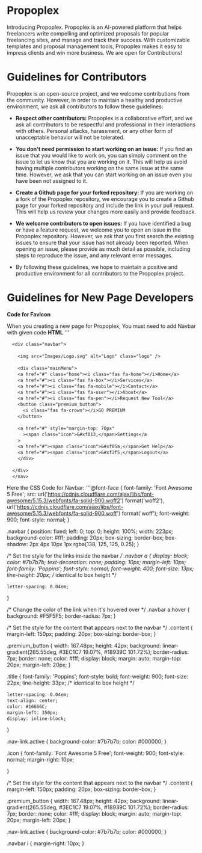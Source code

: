 # Propoplex
Introducing Propoplex. Propoplex is an AI-powered platform that helps freelancers write compelling and optimized proposals for popular freelancing sites, and manage and track their success. With customizable templates and proposal management tools, Propoplex makes it easy to impress clients and win more business. We are open for Contributions!
# Guidelines for Contributors
Propoplex is an open-source project, and we welcome contributions from the community. However, in order to maintain a healthy and productive environment, we ask all contributors to follow these guidelines:

- **Respect other contributors:** Propoplex is a collaborative effort, and we ask all contributors to be respectful and professional in their interactions with others. Personal attacks, harassment, or any other form of unacceptable behavior will not be tolerated.

- **You don't need permission to start working on an issue:** If you find an issue that you would like to work on, you can simply comment on the issue to let us know that you are working on it. This will help us avoid having multiple contributors working on the same issue at the same time. However, we ask that you can start working on an issue even you have been not assigned to it.

- **Create a Github page for your forked repository:** If you are working on a fork of the Propoplex repository, we encourage you to create a Github page for your forked repository and include the link in your pull request. This will help us review your changes more easily and provide feedback.

- **We welcome contributors to open issues:** If you have identified a bug or have a feature request, we welcome you to open an issue in the Propoplex repository. However, we ask that you first search the existing issues to ensure that your issue has not already been reported. When opening an issue, please provide as much detail as possible, including steps to reproduce the issue, and any relevant error messages.

- By following these guidelines, we hope to maintain a positive and productive environment for all contributors to the Propoplex project.

# Guidelines for New Page Developers
**Code for Favicon**

<link rel="icon" href="Images/Favicon.svg" type="image/x-icon" />


When you creating a new page for Propoplex, You must need to add Navbar with given code
**HTML**
'''<nav>
      
      <div class="navbar">
        
        <img src="Images/Logo.svg" alt="Logo" class="logo" />
  
        <div class="mainMenu">
        <a href="#" class="home"><i class="fas fa-home"></i>Home</a>
        <a href="#"><i class="fas fa-box"></i>Services</a>
        <a href="#"><i class="fas fa-mobile"></i>Contact</a>
        <a href="#"><i class="fas fa-user"></i>About</a>
        <a href="#"><i class="fas fa-pen"></i>Request New Tool</a>
        <button class="premium_button">
          <i class="fas fa-crown"></i>GO PREMIUM
        </button>
  
        <a href="#" style="margin-top: 70px"
          ><span class="icon">&#xf013;</span>Settings</a
        >
        <a href="#"><span class="icon">&#xf05a;</span>Get Help</a>
        <a href="#"><span class="icon">&#xf2f5;</span>Logout</a>
        </div>
       
      </div>
      </nav>
      
Here the CSS Code for Navbar:
'''@font-face {
    font-family: 'Font Awesome 5 Free';
    src: url('https://cdnjs.cloudflare.com/ajax/libs/font-awesome/5.15.3/webfonts/fa-solid-900.woff2') format('woff2'),
    url('https://cdnjs.cloudflare.com/ajax/libs/font-awesome/5.15.3/webfonts/fa-solid-900.woff') format('woff');
    font-weight: 900;
    font-style: normal;
  }
  
.navbar {
    position: fixed;
    left: 0;
    top: 0;
    height: 100%;
    width: 223px;
    background-color: #fff;
    padding: 20px;
    box-sizing: border-box;
    box-shadow: 2px 4px 10px 1px rgba(138, 125, 125, 0.25);
  }

  /* Set the style for the links inside the navbar */
  .navbar a {
    display: block;
    color: #7b7b7b;
    text-decoration: none;
    padding: 10px;
    margin-left: 10px;
    font-family: 'Poppins';
    font-style: normal;
    font-weight: 400;
    font-size: 13px;
    line-height: 20px;
    /* identical to box height */

    letter-spacing: 0.04em;
  }

  /* Change the color of the link when it's hovered over */
  .navbar a:hover {
    background: #F5F5F5;
    border-radius: 7px;
  }

  /* Set the style for the content that appears next to the navbar */
  .content {
    margin-left: 150px;
    padding: 20px;
    box-sizing: border-box;
  }

.premium_button {
    width: 167.48px;
    height: 42px;
    background: linear-gradient(265.55deg, #3EC1C7 19.07%, #18939C 101.72%);
    border-radius: 7px;
    border: none;
    color: #fff;
    display: block; 
    margin: auto;
    margin-top: 20px; 
    margin-left: 20px;
}

.title {
    font-family: 'Poppins';
    font-style: bold;
    font-weight: 900;
    font-size: 22px;
    line-height: 33px;
    /* identical to box height */

    letter-spacing: 0.04em;
    text-align: center;
    color: #16666C;
    margin-left: 350px; 
    display: inline-block;
    
}

.nav-link.active {
    background-color: #7b7b7b;
    color: #000000;
  }

.icon {
  font-family: 'Font Awesome 5 Free';
  font-weight: 900;
  font-style: normal;
  margin-right: 10px;
 
}

/* Set the style for the content that appears next to the navbar */
.content {
    margin-left: 150px;
    padding: 20px;
    box-sizing: border-box;
  }

.premium_button {
    width: 167.48px;
    height: 42px;
    background: linear-gradient(265.55deg, #3EC1C7 19.07%, #18939C 101.72%);
    border-radius: 7px;
    border: none;
    color: #fff;
    display: block; 
    margin: auto;
    margin-top: 20px; 
    margin-left: 20px;
}

.nav-link.active {
    background-color: #7b7b7b;
    color: #000000;
  }

  .navbar i {
    margin-right: 10px;
  }
